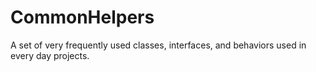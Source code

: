 # CommonHelpers
A set of very frequently used classes, interfaces, and behaviors used in every day projects.
